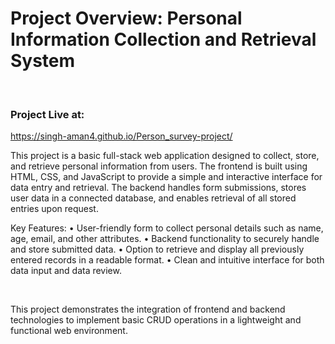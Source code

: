 <h1>Project Overview: Personal Information Collection and Retrieval System</h1>
<br>
<h3>Project Live at:</h3>
<a href="https://singh-aman4.github.io/Person_survey-project/">https://singh-aman4.github.io/Person_survey-project/</a>
<br>

This project is a basic full-stack web application designed to collect, store, and retrieve personal information from users. The frontend is built using HTML, CSS, and JavaScript to provide a simple and interactive interface for data entry and retrieval. The backend handles form submissions, stores user data in a connected database, and enables retrieval of all stored entries upon request.
<br>

Key Features:
	•	User-friendly form to collect personal details such as name, age, email, and other attributes.
	•	Backend functionality to securely handle and store submitted data.
	•	Option to retrieve and display all previously entered records in a readable format.
	•	Clean and intuitive interface for both data input and data review.

 <br>

This project demonstrates the integration of frontend and backend technologies to implement basic CRUD operations in a lightweight and functional web environment.
